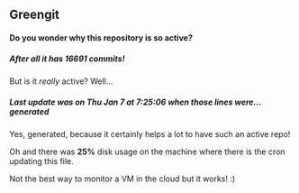 ## Greengit

#### Do you wonder why this repository is so active?

##### After all it has 16691 commits!

But is it *really* active? Well...

##### Last update was on Thu Jan 7 at 7:25:06 when those lines were... generated

Yes, generated, because it certainly helps a lot to have such an active repo!

Oh and there was **25%** disk usage on the machine
where there is the cron updating this file.

Not the best way to monitor a VM in the cloud but it works! :)
